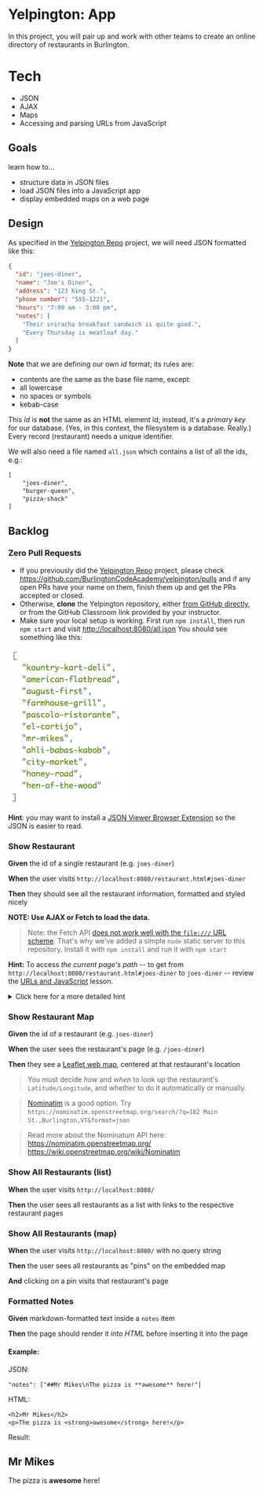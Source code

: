 # Yelpington: App

In this project, you will pair up and work with other teams to create an online directory of restaurants in Burlington.

# Tech

* JSON
* AJAX
* Maps
* Accessing and parsing URLs from JavaScript

## Goals

learn how to...

* structure data in JSON files
* load JSON files into a JavaScript app
* display embedded maps on a web page

## Design

As specified in the [Yelpington Repo](./yelpington_repo) project, we will need JSON formatted like this:

```json
{
  "id": "joes-diner",
  "name": "Joe's Diner",
  "address": "123 King St.",
  "phone number": "555-1221",
  "hours": "7:00 am - 3:00 pm",
  "notes": [
    "Their sriracha breakfast sandwich is quite good.",
    "Every Thursday is meatloaf day."
  ]
}
```

**Note** that we are defining our own *id* format; its rules are:

* contents are the same as the base file name, except:
* all lowercase
* no spaces or symbols
* kebab-case

This *id* is **not** the same as an HTML element id; instead, it's a *primary key* for our
database. (Yes, in this context, the filesystem is a database. Really.) Every record (restaurant)
needs a unique identifier.

We will also need a file named `all.json` which contains a list of all the ids, e.g.:

```
[
    "joes-diner",
    "burger-queen",
    "pizza-shack"
]
```


## Backlog

<!--BOX-->

### Zero Pull Requests

* If you previously did the [Yelpington Repo](yelpington_repo) project, please check <https://github.com/BurlingtonCodeAcademy/yelpington/pulls> and if any open PRs have your name on them, finish them up and get the PRs accepted or closed.
* Otherwise, **clone** the Yelpington repository, either [from GitHub directly](https://github.com/BurlingtonCodeAcademy/yelpington), or from the GitHub Classroom link provided by your instructor.
* Make sure your local setup is working. First run `npm install`, then run `npm start` and visit <http://localhost:8080/all.json> You should see something like this:

![yelpington all.json](yelpington-all.png)

**Hint**: you may want to install a [JSON Viewer Browser Extension](/lessons/javascript/json#anchor/viewing_json_in_browser) so the JSON is easier to read.

<!--/BOX-->

<!--BOX-->
### Show Restaurant

**Given** the id of a single restaurant (e.g. `joes-diner`)

**When** the user visits `http://localhost:8080/restaurant.html#joes-diner`

**Then** they should see all the restaurant information, formatted and styled nicely

**NOTE: Use AJAX or Fetch to load the data.**

> Note: the Fetch API [does not work well with the `file:///` URL scheme](https://github.com/github/fetch/pull/92).
> That's why we've added a simple `node` static server to this repository.
> Install it with `npm install` and run it with `npm start`

<!--BOX-->
**Hint:** To access *the current page's path* -- to get from `http://localhost:8080/restaurant.html#joes-diner` to `joes-diner` -- review the [URLs and JavaScript](/lessons/client-side-coding/urls_and_javascript) lesson.
<details>
<summary>
Click here for a more detailed hint
</summary>

```
let name = document.location.hash.slice(1)
```

(`slice(1)` removes the `#` from the `hash` field of the `document.location` URL object.)
</details>

<!--/BOX-->
<!--/BOX-->

<!--BOX-->
### Show Restaurant Map

**Given** the id of a restaurant (e.g. `joes-diner`)

**When** the user sees the restaurant's page (e.g. `/joes-diner`)

**Then** they see a [Leaflet web map](/lessons/client_side_coding/interactive_mapping), centered at that restaurant's location

> You must decide *how* and *when* to look up the restaurant's `Latitude/Longitude`, and
> whether to do it automatically or manually.

> [Nominatim](https://nominatim.openstreetmap.org/) is a good option. Try
> `https://nominatim.openstreetmap.org/search/?q=182 Main St.,Burlington,VT&format=json`

> Read more about the Nominatum API here:
> https://nominatim.openstreetmap.org/
> https://wiki.openstreetmap.org/wiki/Nominatim

<!--/BOX-->


<!--BOX-->
### Show All Restaurants (list)

**When** the user visits `http://localhost:8080/`

**Then** the user sees all restaurants as a list with links to the respective restaurant pages

<!--/BOX-->

<!--BOX-->
### Show All Restaurants (map)

**When** the user visits `http://localhost:8080/` with no query string

**Then** the user sees all restaurants as "pins" on the embedded map

**And** clicking on a pin visits that restaurant's page

<!--/BOX-->

<!--BOX-->

### Formatted Notes

**Given** markdown-formatted text inside a `notes` item

**Then** the page should render it *into HTML* before inserting it into the page

#### Example:

JSON:

<!--BOX-->

```
"notes": ["##Mr Mikes\nThe pizza is **awesome** here!"]
```

<!--/BOX-->

HTML:

<!--BOX-->

```
<h2>Mr Mikes</h2>
<p>The pizza is <strong>awesome</strong> here!</p>
```

<!--/BOX-->

Result:

<!--BOX-->

## Mr Mikes

The pizza is **awesome** here!

<!--/BOX-->

<!--/BOX-->
